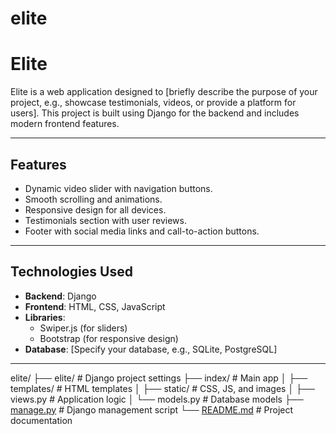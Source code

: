 # elite

# Elite

Elite is a web application designed to [briefly describe the purpose of your project, e.g., showcase testimonials, videos, or provide a platform for users]. This project is built using Django for the backend and includes modern frontend features.

---

## Features

- Dynamic video slider with navigation buttons.
- Smooth scrolling and animations.
- Responsive design for all devices.
- Testimonials section with user reviews.
- Footer with social media links and call-to-action buttons.

---

## Technologies Used

- **Backend**: Django
- **Frontend**: HTML, CSS, JavaScript
- **Libraries**:
  - Swiper.js (for sliders)
  - Bootstrap (for responsive design)
- **Database**: [Specify your database, e.g., SQLite, PostgreSQL]

---

elite/
├── elite/                # Django project settings
├── index/                # Main app
│   ├── templates/        # HTML templates
│   ├── static/           # CSS, JS, and images
│   ├── views.py          # Application logic
│   └── models.py         # Database models
├── [manage.py](http://_vscodecontentref_/1)             # Django management script
└── [README.md](http://_vscodecontentref_/2)             # Project documentation
